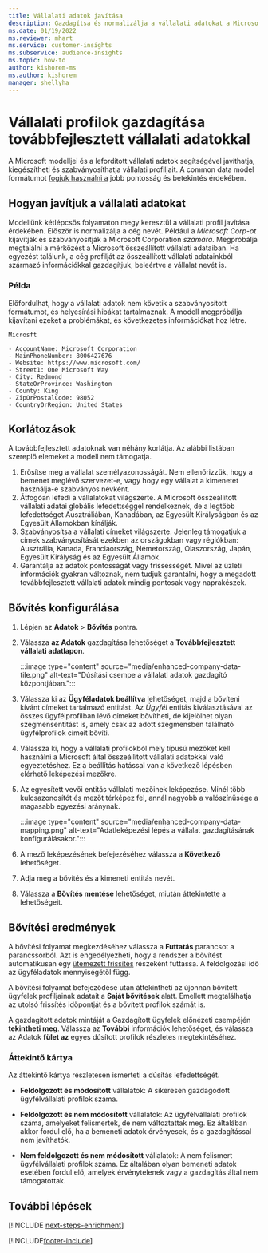 ```yaml
---
title: Vállalati adatok javítása
description: Gazdagítsa és normalizálja a vállalati adatokat a Microsoft modelljeivel.
ms.date: 01/19/2022
ms.reviewer: mhart
ms.service: customer-insights
ms.subservice: audience-insights
ms.topic: how-to
author: kishorem-ms
ms.author: kishorem
manager: shellyha
---
```


# <a name="enrichment-of-company-profiles-with-enhanced-company-data"></a>Vállalati profilok gazdagítása továbbfejlesztett vállalati adatokkal

A Microsoft modelljei és a lefordított vállalati adatok segítségével javíthatja, kiegészítheti és szabványosíthatja vállalati profiljait. A common data model formátumot [fogjuk használni a](/common-data-model/schema/core/applicationcommon/account) jobb pontosság és betekintés érdekében.

## <a name="how-we-enhance-company-data"></a>Hogyan javítjuk a vállalati adatokat

Modellünk kétlépcsős folyamaton megy keresztül a vállalati profil javítása érdekében. Először is normalizálja a cég nevét. Például a *Microsoft Corp-ot* kijavítják és szabványosítják a Microsoft Corporation *számára*. Megpróbálja megtalálni a mérkőzést a Microsoft összeállított vállalati adataiban. Ha egyezést találunk, a cég profilját az összeállított vállalati adatainkból származó információkkal gazdagítjuk, beleértve a vállalat nevét is.


### <a name="example"></a>Példa

Előfordulhat, hogy a vállalati adatok nem követik a szabványosított formátumot, és helyesírási hibákat tartalmaznak. A modell megpróbálja kijavítani ezeket a problémákat, és következetes információkat hoz létre.

```Input
Microsft
```

```Output
- AccountName: Microsoft Corporation
- MainPhoneNumber: 8006427676
- Website: https://www.microsoft.com/
- Street1: One Microsoft Way
- City: Redmond
- StateOrProvince: Washington
- County: King
- ZipOrPostalCode: 98052
- CountryOrRegion: United States
```

## <a name="limitations"></a>Korlátozások

A továbbfejlesztett adatoknak van néhány korlátja. Az alábbi listában szereplő elemeket a modell nem támogatja.

1.  Erősítse meg a vállalat személyazonosságát. Nem ellenőrizzük, hogy a bemenet meglévő szervezet-e, vagy hogy egy vállalat a kimenetet használja-e szabványos névként.
2.  Átfogóan lefedi a vállalatokat világszerte. A Microsoft összeállított vállalati adatai globális lefedettséggel rendelkeznek, de a legtöbb lefedettséget Ausztráliában, Kanadában, az Egyesült Királyságban és az Egyesült Államokban kínálják.
3.  Szabványosítsa a vállalati címeket világszerte. Jelenleg támogatjuk a címek szabványosítását ezekben az országokban vagy régiókban: Ausztrália, Kanada, Franciaország, Németország, Olaszország, Japán, Egyesült Királyság és az Egyesült Államok.
4.  Garantálja az adatok pontosságát vagy frissességét. Mivel az üzleti információk gyakran változnak, nem tudjuk garantálni, hogy a megadott továbbfejlesztett vállalati adatok mindig pontosak vagy naprakészek.

## <a name="configure-the-enrichment"></a>Bővítés konfigurálása

1. Lépjen az **Adatok** > **Bővítés** pontra.

1. Válassza **az Adatok** gazdagítása lehetőséget a **Továbbfejlesztett vállalati adatlapon**.

   :::image type="content" source="media/enhanced-company-data-tile.png" alt-text="Dúsítási csempe a vállalati adatok gazdagító központjában.":::

1. Válassza ki az **Ügyféladatok beállítva** lehetőséget, majd a bővíteni kívánt címeket tartalmazó entitást. Az *Ügyfél* entitás kiválasztásával az összes ügyfélprofilban lévő címeket bővítheti, de kijelölhet olyan szegmensentitást is, amely csak az adott szegmensben található ügyfélprofilok címeit bővíti.

1. Válassza ki, hogy a vállalati profilokból mely típusú mezőket kell használni a Microsoft által összeállított vállalati adatokkal való egyeztetéshez. Ez a beállítás hatással van a következő lépésben elérhető leképezési mezőkre.

1.  Az egyesített vevői entitás vállalati mezőinek leképezése. Minél több kulcsazonosítót és mezőt térképez fel, annál nagyobb a valószínűsége a magasabb egyezési aránynak.

    :::image type="content" source="media/enhanced-company-data-mapping.png" alt-text="Adatleképezési lépés a vállalat gazdagításának konfigurálásakor.":::

1. A mező leképezésének befejezéséhez válassza a **Következő** lehetőséget.

1. Adja meg a bővítés és a kimeneti entitás nevét.

1. Válassza a **Bővítés mentése** lehetőséget, miután áttekintette a lehetőségeit.

## <a name="enrichment-results"></a>Bővítési eredmények

A bővítési folyamat megkezdéséhez válassza a **Futtatás** parancsot a parancssorból. Azt is engedélyezheti, hogy a rendszer a bővítést automatikusan egy [ütemezett frissítés](system.md#schedule-tab) részeként futtassa. A feldolgozási idő az ügyféladatok mennyiségétől függ.

A bővítési folyamat befejeződése után áttekintheti az újonnan bővített ügyfelek profiljainak adatait a **Saját bővítések** alatt. Emellett megtalálhatja az utolsó frissítés időpontját és a bővített profilok számát is.

A gazdagított adatok mintáját a Gazdagított ügyfelek előnézeti csempéjén **tekintheti meg**. Válassza az **További** információk lehetőséget, és válassza az Adatok **fület az** egyes dúsított profilok részletes megtekintéséhez.

### <a name="overview-card"></a>Áttekintő kártya

Az áttekintő kártya részletesen ismerteti a dúsítás lefedettségét. 

* **Feldolgozott és módosított** vállalatok: A sikeresen gazdagodott ügyfélvállalati profilok száma.

* **Feldolgozott és nem módosított** vállalatok: Az ügyfélvállalati profilok száma, amelyeket felismertek, de nem változtattak meg. Ez általában akkor fordul elő, ha a bemeneti adatok érvényesek, és a gazdagítással nem javíthatók.

* **Nem feldolgozott és nem módosított** vállalatok: A nem felismert ügyfélvállalati profilok száma. Ez általában olyan bemeneti adatok esetében fordul elő, amelyek érvénytelenek vagy a gazdagítás által nem támogatottak.

## <a name="next-steps"></a>További lépések

[!INCLUDE [next-steps-enrichment](../includes/next-steps-enrichment.md)]

[!INCLUDE[footer-include](../includes/footer-banner.md)]
